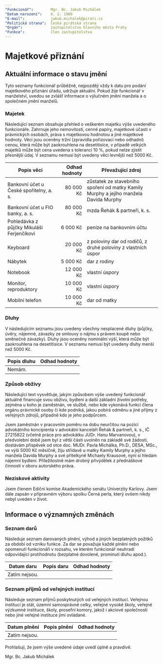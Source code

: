 ```yaml
---
"Funkcionář":        Mgr. Bc. Jakub Michálek
"Datum narození":    6. 2. 1989
"E-mail":            jakub.michalek@pirati.cz
"Politická strana":  Česká pirátská strana
"Orgán":             zastupitelstvo hlavního města Prahy
"Funkce":            člen zastupitelstva
---
```


Majetkové přiznání
==================

Aktuální informace o stavu jmění
----------------------------------

Tyto seznamy funkcionář průběžně, nejpozději vždy k datu pro podání majetkového přiznání úřadu, udržuje aktuální. Pokud žije funkcionář v manželství, uvedou se zvlášť informace o výlučném jmění manžela a o společném jmění manželů. 

### Majetek

Následující seznam obsahuje přehled o veškerém majetku výše uvedeného funkcionáře. Zahrnuje jeho nemovitosti, cenné papíry, majetkové účasti v právnických osobách, práva s majetkovou hodnotou a jiné majetkové hodnoty. Věci jsou oceněny tržní (zpravidla pořizovací nebo odhadní) cenou, která může být zaokrouhlena na desetitisíce, v případě velkých majetků může být cena uvedena s tolerancí 10 %, pokud nelze zjistit přesnější údaj. V seznamu nemusí být uvedeny věci levnější než 5000 Kč.

| Popis věci            | Odhad hodnoty |  Převažující zdroj                  |
| --------------------- | ------------: |  ---------------------- |
| Bankovní účet u České spořitelny, a. s. |  80 000 Kč | zůstatek ze stavebního spoření od matky Kamily Murphy a jejího manžela Davida Murphy |
| Bankovní účet u FIO banky, a. s. | 80 000 Kč | mzda Řehák & partneři, k. s. |
| Pohledávka z půjčky Mikuláši Ferjenčíkovi |  6 000 Kč | peníze na bankovním účtu |
| Keyboard |  20 000 Kč | z poloviny dar od rodičů, z druhé poloviny z vlastních úspor |
| Nábytek | 5 000 Kč | dar z rodiny |
| Notebook | 12 000 Kč | vlastní úspory |
| Monitor, reproduktory | 10 000 Kč | vlastní úspory |
| Mobilní telefon | 10 000 Kč | dar od matky |



### Dluhy

V následujícím seznamu jsou uvedeny všechny nesplacené dluhy (půjčky, úvěry, nájemné, závazky ze smlouvy o nájmu s právem koupě nebo směnečné závazky). Dluhy jsou oceněny nominální výší, která může být zaokrouhlena na desetitisíce. V seznamu nemusí být uvedeny dluhy menší než 5000 Kč.

| Popis dluhu           | Odhad hodnoty |
| --------------------- | ------------: |
| Nemám. |  |  |


### Způsob obživy

Následující text vysvětluje, jakým způsobem výše uvedený funkcionář aktuálně financuje svou obživu, bydlení a další základní životní potřeby, zejména u koho je zaměstnán, ve službě, nebo kde vykonává funkci člena orgánu právnické osoby či kde podniká, jakou pobírá odměnu a jiné příjmy z veřejných zdrojů, případně kdo je jeho podpůrcem.

Jsem zaměstnán v pracovním poměru na dobu neurčitou na pozici advokátního koncipienta v advokátní kanceláři Řehák & partneři, k. s., IČ 27215822 (včetně práce pro advokátku JUDr. Hanu Marvanovou), v předvolební době jsem byl z větší části uvolněn na základě své žádosti, dostávám příspěvek od otce doc. MUDr. Pavla Michálka, Ph.D., DESA, MSc., ve výši 5000 Kč měsíčně, žiju střídavě u matky Kamily Murphy a jejího manžela Davida Murphy a své přítelkyně Michaely Krausové, nyní si hledám nájemní bydlení. Příležitostně mám drobný přivýdělek z přednáškové činnosti v oboru autorského práva.


### Neziskové aktivity
Jsem členem Ediční komise Akademického senátu Univerzity Karlovy. Jsem dále zapsán v přípravném výboru spolku Černá perla, který ovšem nikdy nebyl uveden v život.

Informace o významných změnách
----------------------------------

### Seznam darů
Následuje seznam darovaných plnění, výhod a jiných bezplatných požitků za období od vzniku funkce. Za dar se považuje každé plnění nebo opomenutí funkcionáři v rozsahu, ve kterém funkcionář neuhradí odpovídající protihodnotu (bezplatné dovolené, prominutí dluhu apod.).

| Datum daru | Popis daru | Odhad hodnoty | 
| ---------- | ---------- | ------------: |
| Zatím nejsou. |  |  |

### Seznam příjmů od veřejných institucí
Následuje seznam příjmů poskytnutých od veřejných institucí. Veřejnou institucí je stát, územní samosprávné celky, veřejné vysoké školy, veřejné výzkumné instituce, školy, prosefní komory, jakož i akciové společnosti nebo jiné veřejné instituce jimi ovládané.

| Datum plnění | Popis plnění | Odhad hodnoty | 
| ----------   | ----------   | ------------: |
| Zatím nejsou. |  |  |


Prohlašuji, že jsem výše uvedené údaje uvedl úplně a pravdivě. 

Mgr. Bc. Jakub Michálek
